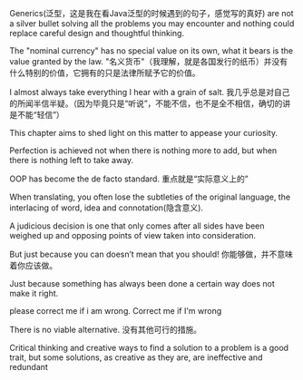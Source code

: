 Generics(泛型，这是我在看Java泛型的时候遇到的句子，感觉写的真好) are not a silver bullet solving all the problems you may encounter and nothing could replace careful design and thoughtful thinking.

The "nominal currency" has no special value on its own, what it bears is the value granted by the law. "名义货币"（我理解，就是各国发行的纸币）并没有什么特别的价值，它拥有的只是法律所赋予它的价值。

I almost always take everything I hear with a grain of salt. 我几乎总是对自己的所闻半信半疑。（因为毕竟只是“听说”，不能不信，也不是全不相信，确切的讲是不能“轻信”）

This chapter aims to shed light on this matter to appease your curiosity.

Perfection is achieved not when there is nothing more to add, but when there is nothing left to take away.

OOP has become the de facto standard. 重点就是“实际意义上的”

When translating, you often lose the subtleties of the original language, the interlacing of word, idea and connotation(隐含意义).

A judicious decision is one that only comes after all sides have been weighed up and opposing points of view taken into consideration.

But just because you can doesn’t mean that you should! 你能够做，并不意味着你应该做。

Just because something has always been done a certain way does not make it right.

please correct me if i am wrong. Correct me if I'm wrong

There is no viable alternative. 没有其他可行的措施。

Critical thinking and creative ways to find a solution to a problem is a good trait, but some solutions, as creative as they are, are ineffective and redundant
